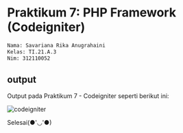 # Praktikum 7: PHP Framework (Codeigniter)

```bash
Nama: Savariana Rika Anugrahaini
Kelas: TI.21.A.3
Nim: 312110052
```

## output

Output pada Praktikum 7 - Codeigniter seperti berikut ini:

![codeigniter](rika.png)

Selesai(●'◡'●)
